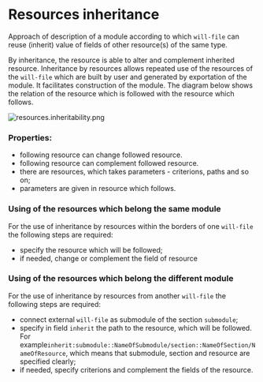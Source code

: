 # Resources inheritance  

Approach of description of a module according to which <code>will-file</code> can reuse (inherit) value of fields of other resource(s) of the same type.

By inheritance, the resource is able to alter and complement inherited resource. Inheritance by resources allows repeated use of the resources of the `will-file` which are built by user and generated by exportation of the module. It facilitates construction of the module.
The diagram below shows the relation of the resource which is followed with the resource which follows.  

![resources.inheritability.png](./Images/resources.inheritability.png)


### Properties:

- following resource can change followed resource.
- following resource can complement followed resource.
- there are resources, which takes parameters - criterions, paths and so on;
- parameters are given in resource which follows.

### Using of the resources which belong the same module

For the use of inheritance by resources within the borders of one `will-file` the following steps are required:
- specify the resource which will be followed;
- if needed, change or complement the field of resource

### Using of the resources which belong the different module

For the use of inheritance by resources from another `will-file` the following steps are required:
- connect external `will-file` as submodule of the section `submodule`;
- specify in field `inherit` the path to the resource, which will be followed.   For example`inherit:submodule::NameOfSubmodule/section::NameOfSection/NameOfResource`, which means that submodule, section and resource are specified clearly;
- if needed, specify criterions and complement the fields of the resource.
